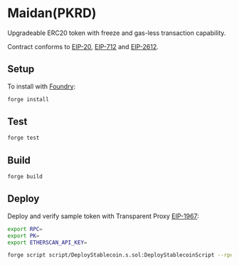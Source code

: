 # Maidan(PKRD)

Upgradeable ERC20 token with freeze and gas-less transaction capability.

Contract conforms to [EIP-20](https://eips.ethereum.org/EIPS/eip-20), [EIP-712](https://eips.ethereum.org/EIPS/eip-712) and [EIP-2612](https://eips.ethereum.org/EIPS/eip-2612).

## Setup

To install with [Foundry](https://github.com/foundry-rs/foundry):

```sh
forge install
```

## Test

```sh
forge test
```

## Build

```sh
forge build
```

## Deploy

Deploy and verify sample token with Transparent Proxy [EIP-1967](https://eips.ethereum.org/EIPS/eip-1967):

```sh
export RPC=
export PK=
export ETHERSCAN_API_KEY=

forge script script/DeployStablecoin.s.sol:DeployStablecoinScript --rpc-url $RPC --private-key $PK --broadcast --verify --etherscan-api-key $ETHERSCAN_API_KEY -vvvv
```

